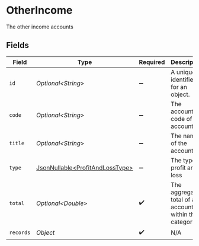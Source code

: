 # OtherIncome

The other income accounts


## Fields

| Field                                                                            | Type                                                                             | Required                                                                         | Description                                                                      | Example                                                                          |
| -------------------------------------------------------------------------------- | -------------------------------------------------------------------------------- | -------------------------------------------------------------------------------- | -------------------------------------------------------------------------------- | -------------------------------------------------------------------------------- |
| `id`                                                                             | *Optional\<String>*                                                              | :heavy_minus_sign:                                                               | A unique identifier for an object.                                               | 12345                                                                            |
| `code`                                                                           | *Optional\<String>*                                                              | :heavy_minus_sign:                                                               | The account code of the account                                                  | 1100                                                                             |
| `title`                                                                          | *Optional\<String>*                                                              | :heavy_minus_sign:                                                               | The name of the account.                                                         | Current assets                                                                   |
| `type`                                                                           | [JsonNullable\<ProfitAndLossType>](../../models/components/ProfitAndLossType.md) | :heavy_minus_sign:                                                               | The type of profit and loss                                                      | Section                                                                          |
| `total`                                                                          | *Optional\<Double>*                                                              | :heavy_check_mark:                                                               | The aggregated total of all accounts within this category.                       | 1000                                                                             |
| `records`                                                                        | *Object*                                                                         | :heavy_check_mark:                                                               | N/A                                                                              |                                                                                  |